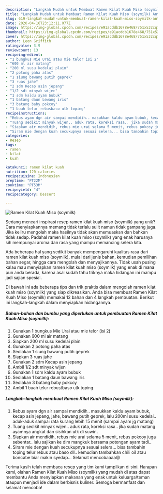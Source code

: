 ```yaml
---
description: "Langkah Mudah untuk Membuat Ramen Kilat Kuah Miso (soymilk) Anti Gagal"
title: "Langkah Mudah untuk Membuat Ramen Kilat Kuah Miso (soymilk) Anti Gagal"
slug: 619-langkah-mudah-untuk-membuat-ramen-kilat-kuah-miso-soymilk-anti-gagal
date: 2020-04-16T23:12:11.077Z
image: https://img-global.cpcdn.com/recipes/e91acddb1678e468/751x532cq70/ramen-kilat-kuah-miso-soymilk-foto-resep-utama.jpg
thumbnail: https://img-global.cpcdn.com/recipes/e91acddb1678e468/751x532cq70/ramen-kilat-kuah-miso-soymilk-foto-resep-utama.jpg
cover: https://img-global.cpcdn.com/recipes/e91acddb1678e468/751x532cq70/ramen-kilat-kuah-miso-soymilk-foto-resep-utama.jpg
author: Leon Griffith
ratingvalue: 3.9
reviewcount: 13
recipeingredient:
- "1 bungkus Mie Urai atau mie telor isi 2"
- "600 ml air matang"
- "200 ml susu kedelai plain"
- "2 potong paha atas"
- "1 siung bawang putih geprek"
- "3 ruas jahe"
- "2 sdm Kecap asin jepang"
- "1/2 sdt minyak wijen"
- "1 sdm kaldu ayam bubuk"
- "1 batang daun bawang iris"
- "3 batang baby pokcoy"
- "1 buah telur rebusbaso utk toping"
recipeinstructions:
- "Rebus ayam dgn air sampai mendidih.. masukkan kaldu ayam bubuk, kecap asin jepang, jahe, bawang putih geprek, lalu 200ml susu kedelai.. aduk-aduk sampai rata kurang lebih 15 menit (sampai ayam jg matang)"
- "Tuang sedikit minyak wijen.. aduk rata, koreksi rasa.. jika sudah matang ayamnya angkat dan sisihkan utk di suwir.."
- "Siapkan air mendidih, rebus mie urai selama 5 menit, rebus pokcoy juga sebentar.. lalu sajikan ke dlm mangkuk bersama potongan ayam tadi.."
- "Siram mie dengan kuah secukupnya sesuai selera... bisa tambahin toping telur rebus atau baso dll.. kemudian tambahkan chili oil atau boncabe biar makin syedap... Selamat mencobaaaa😄"
categories:
- Resep
tags:
- ramen
- kilat
- kuah

katakunci: ramen kilat kuah 
nutrition: 120 calories
recipecuisine: Indonesian
preptime: "PT22M"
cooktime: "PT53M"
recipeyield: "4"
recipecategory: Dessert

---
```



![Ramen Kilat Kuah Miso (soymilk)](https://img-global.cpcdn.com/recipes/e91acddb1678e468/751x532cq70/ramen-kilat-kuah-miso-soymilk-foto-resep-utama.jpg)

Sedang mencari inspirasi resep ramen kilat kuah miso (soymilk) yang unik? Cara menyiapkannya memang tidak terlalu sulit namun tidak gampang juga. Jika keliru mengolah maka hasilnya tidak akan memuaskan dan bahkan tidak sedap. Padahal ramen kilat kuah miso (soymilk) yang enak harusnya sih mempunyai aroma dan rasa yang mampu memancing selera kita.

Ada beberapa hal yang sedikit banyak mempengaruhi kualitas rasa dari ramen kilat kuah miso (soymilk), mulai dari jenis bahan, kemudian pemilihan bahan segar, hingga cara mengolah dan menyajikannya. Tidak usah pusing kalau mau menyiapkan ramen kilat kuah miso (soymilk) yang enak di mana pun anda berada, karena asal sudah tahu triknya maka hidangan ini mampu jadi sajian spesial.




Di bawah ini ada beberapa tips dan trik praktis dalam mengolah ramen kilat kuah miso (soymilk) yang siap dikreasikan. Anda bisa membuat Ramen Kilat Kuah Miso (soymilk) memakai 12 bahan dan 4 langkah pembuatan. Berikut ini langkah-langkah dalam menyiapkan hidangannya.

<!--inarticleads1-->

##### Bahan-bahan dan bumbu yang diperlukan untuk pembuatan Ramen Kilat Kuah Miso (soymilk):

1. Gunakan 1 bungkus Mie Urai atau mie telor (isi 2)
1. Gunakan 600 ml air matang
1. Siapkan 200 ml susu kedelai plain
1. Gunakan 2 potong paha atas
1. Sediakan 1 siung bawang putih geprek
1. Siapkan 3 ruas jahe
1. Gunakan 2 sdm Kecap asin jepang
1. Ambil 1/2 sdt minyak wijen
1. Gunakan 1 sdm kaldu ayam bubuk
1. Sediakan 1 batang daun bawang iris
1. Sediakan 3 batang baby pokcoy
1. Ambil 1 buah telur rebus/baso utk toping




<!--inarticleads2-->

##### Langkah-langkah membuat Ramen Kilat Kuah Miso (soymilk):

1. Rebus ayam dgn air sampai mendidih.. masukkan kaldu ayam bubuk, kecap asin jepang, jahe, bawang putih geprek, lalu 200ml susu kedelai.. aduk-aduk sampai rata kurang lebih 15 menit (sampai ayam jg matang)
1. Tuang sedikit minyak wijen.. aduk rata, koreksi rasa.. jika sudah matang ayamnya angkat dan sisihkan utk di suwir..
1. Siapkan air mendidih, rebus mie urai selama 5 menit, rebus pokcoy juga sebentar.. lalu sajikan ke dlm mangkuk bersama potongan ayam tadi..
1. Siram mie dengan kuah secukupnya sesuai selera... bisa tambahin toping telur rebus atau baso dll.. kemudian tambahkan chili oil atau boncabe biar makin syedap... Selamat mencobaaaa😄




Terima kasih telah membaca resep yang tim kami tampilkan di sini. Harapan kami, olahan Ramen Kilat Kuah Miso (soymilk) yang mudah di atas dapat membantu Anda menyiapkan makanan yang enak untuk keluarga/teman ataupun menjadi ide dalam berbisnis kuliner. Semoga bermanfaat dan selamat mencoba!
